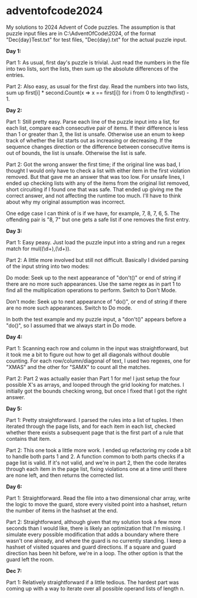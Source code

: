 # adventofcode2024
My solutions to 2024 Advent of Code puzzles. The assumption is that puzzle input files are in C:\AdventOfCode\2024, of the format "Dec{day}Test.txt" for test 
files, "Dec{day}.txt" for the actual puzzle input.

**Day 1:**

Part 1: As usual, first day's puzzle is trivial. Just read the numbers in the file into two lists, sort the lists, then sum up the absolute differences of the entries.

Part 2: Also easy, as usual for the first day. Read the numbers into two lists, sum up first[i] * second.Count(x => x == first[i]) for i from 0 to length(first) - 1.

**Day 2:**

Part 1: Still pretty easy. Parse each line of the puzzle input into a list, for each list, compare each consecutive pair of items. If their difference is less than 1 or
greater than 3, the list is unsafe. Otherwise use an enum to keep track of whether the list starts out as increasing or decreasing. If the sequence changes direction
or the difference between consecutive items is out of bounds, the list is unsafe. Otherwise the list is safe.

Part 2: Got the wrong answer the first time; if the original line was bad, I thought I would only have to check a list with either item in the first violation removed.
But that gave me an answer that was too low. For unsafe lines, I ended up checking lists with any of the items from the original list removed, short circuiting if I found 
one that was safe. That ended up giving me the correct answer, and not affecting the runtime too much. I'll have to think about why my original assumption was incorrect.

One edge case I can think of is if we have, for example, 7, 8, 7, 6, 5. The offending pair is "8, 7" but one gets a safe list if one removes the first entry.

**Day 3:**

Part 1: Easy peasy. Just load the puzzle input into a string and run a regex match for mul((\d+),(\d+)).

Part 2: A little more involved but still not difficult. Basically I divided parsing of the input string into two modes:

Do mode: Seek up to the next appearance of "don't()" or end of string if there are no more such appearances. Use the same regex as in part 1 to find all the
multiplication operations to perform. Switch to Don't Mode.

Don't mode: Seek up to next appearance of "do()", or end of string if there are no more such appearances. Switch to Do mode.

In both the test example and my puzzle input, a "don't()" appears before a "do()", so I assumed that we always start in Do mode.

**Day 4:**

Part 1: Scanning each row and column in the input was straightforward, but it took me a bit to figure out how to get all diagonals without double counting.
For each row/column/diagonal of text, I used two regexes, one for "XMAS" and the other for "SAMX" to count all the matches.

Part 2: Part 2 was actually easier than Part 1 for me! I just setup the four possible X's as arrays, and looped through the grid looking for matches.
I initially got the bounds checking wrong, but once I fixed that I got the right answer.

**Day 5:**

Part 1: Pretty straightforward. I parsed the rules into a list of tuples. I then iterated through the page lists, and for each item in each list, checked whether there 
exists a subsequent page that is the first part of a rule that contains that item.

Part 2: This one took a little more work. I ended up refactoring my code a bit to handle both parts 1 and 2. A function common to both parts checks if a page list
is valid. If it's not valid, and we're in part 2, then the code iterates through each item in the page list, fixing violations one at a time until there are none left,
and then returns the corrected list.

**Day 6:**

Part 1: Straightforward. Read the file into a two dimensional char array, write the logic to move the guard, store every visited point into a hashset, return the number of 
items in the hashset at the end.

Part 2: Straightforward, although given that my solution took a few more seconds than I would like, there is likely an optimization that I'm missing. I simulate every possible
modification that adds a boundary where there wasn't one already, and where the guard is no currently standing. I keep a hashset of visited squares and guard directions. If
a square and guard direction has been hit before, we're in a loop. The other option is that the guard left the room.

**Dec 7:**

Part 1: Relatively straightforward if a little tedious. The hardest part was coming up with a way to iterate over all possible operand lists of length n.